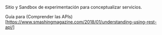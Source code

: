Sitio y Sandbox de experimentación para conceptualizar servicios.

Guía para (Comprender las APIs) [https://www.smashingmagazine.com/2018/01/understanding-using-rest-api/]
